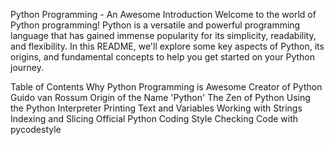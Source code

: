 
Python Programming - An Awesome Introduction
Welcome to the world of Python programming! Python is a versatile and powerful programming language that has gained immense popularity for its simplicity, readability, and flexibility. In this README, we'll explore some key aspects of Python, its origins, and fundamental concepts to help you get started on your Python journey.

Table of Contents
Why Python Programming is Awesome
Creator of Python
Guido van Rossum
Origin of the Name 'Python'
The Zen of Python
Using the Python Interpreter
Printing Text and Variables
Working with Strings
Indexing and Slicing
Official Python Coding Style
Checking Code with pycodestyle
